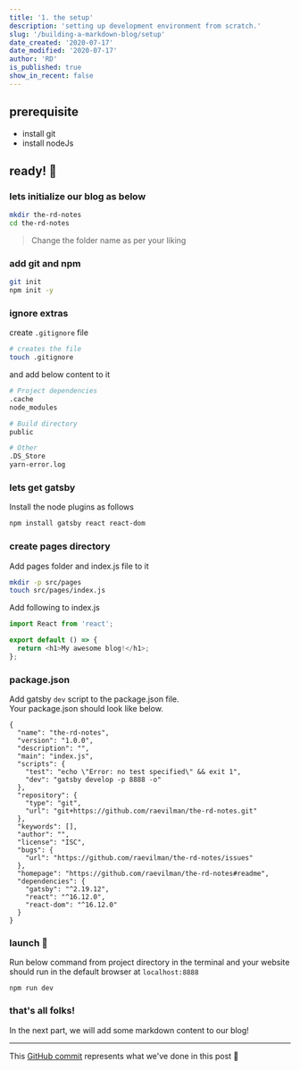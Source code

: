 ```yaml
---
title: '1. the setup'
description: 'setting up development environment from scratch.'
slug: '/building-a-markdown-blog/setup'
date_created: '2020-07-17'
date_modified: '2020-07-17'
author: 'RD'
is_published: true
show_in_recent: false
---
```


## prerequisite
- install git
- install nodeJs

## ready! 🚀

### lets initialize our blog as below

```sh
mkdir the-rd-notes
cd the-rd-notes
```
> Change the folder name as per your liking

### add git and npm

```sh
git init
npm init -y
```

### ignore extras
create `.gitignore` file  
```sh
# creates the file 
touch .gitignore
```
and add below content to it
```sh
# Project dependencies
.cache
node_modules

# Build directory
public

# Other
.DS_Store
yarn-error.log
```

### lets get gatsby
Install the node plugins as follows
```sh
npm install gatsby react react-dom
```

### create pages directory
Add pages folder and index.js file to it  
```sh
mkdir -p src/pages
touch src/pages/index.js
```
Add following to index.js  
```js
import React from 'react';

export default () => {
  return <h1>My awesome blog!</h1>;
};
```

### package.json
Add gatsby `dev` script to the package.json file.  
Your package.json should look like below.
```
{
  "name": "the-rd-notes",
  "version": "1.0.0",
  "description": "",
  "main": "index.js",
  "scripts": {
    "test": "echo \"Error: no test specified\" && exit 1",
    "dev": "gatsby develop -p 8888 -o"
  },
  "repository": {
    "type": "git",
    "url": "git+https://github.com/raevilman/the-rd-notes.git"
  },
  "keywords": [],
  "author": "",
  "license": "ISC",
  "bugs": {
    "url": "https://github.com/raevilman/the-rd-notes/issues"
  },
  "homepage": "https://github.com/raevilman/the-rd-notes#readme",
  "dependencies": {
    "gatsby": "^2.19.12",
    "react": "^16.12.0",
    "react-dom": "^16.12.0"
  }
}
```

### launch 🚀
Run below command from project directory in the terminal and your website should run in the default browser at `localhost:8888` 

```
npm run dev
```

### that's all folks!  

In the next part, we will add some markdown content to our blog!

---
This [GitHub commit](https://github.com/raevilman/the-rd-notes/commit/5f33b4a95078a7bd55be6d70e23028f0d9cba28f) represents what we've done in this post 🤩